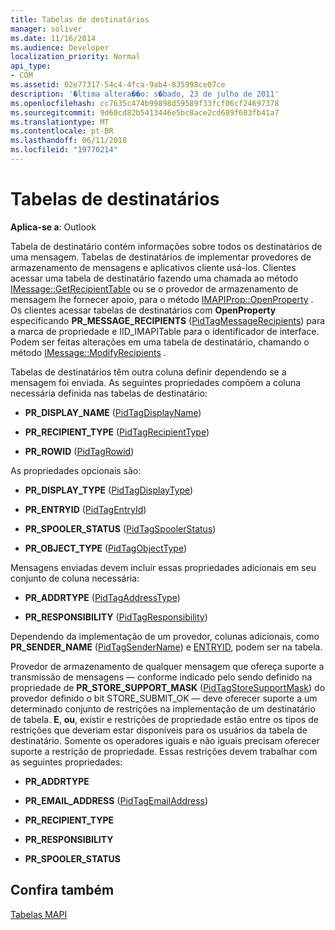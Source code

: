 ```yaml
---
title: Tabelas de destinatários
manager: soliver
ms.date: 11/16/2014
ms.audience: Developer
localization_priority: Normal
api_type:
- COM
ms.assetid: 02e77317-54c4-4fca-9ab4-835998ce07ce
description: '�ltima altera��o: s�bado, 23 de julho de 2011'
ms.openlocfilehash: cc7635c474b99898d59589f33fcf06cf24697378
ms.sourcegitcommit: 9d60cd82b5413446e5bc8ace2cd689f683fb41a7
ms.translationtype: MT
ms.contentlocale: pt-BR
ms.lasthandoff: 06/11/2018
ms.locfileid: "19770214"
---
```

# <a name="recipient-tables"></a>Tabelas de destinatários

  
  
**Aplica-se a**: Outlook 
  
Tabela de destinatário contém informações sobre todos os destinatários de uma mensagem. Tabelas de destinatários de implementar provedores de armazenamento de mensagens e aplicativos cliente usá-los. Clientes acessar uma tabela de destinatário fazendo uma chamada ao método [IMessage::GetRecipientTable](imessage-getrecipienttable.md) ou se o provedor de armazenamento de mensagem lhe fornecer apoio, para o método [IMAPIProp::OpenProperty](imapiprop-openproperty.md) . Os clientes acessar tabelas de destinatários com **OpenProperty** especificando **PR_MESSAGE_RECIPIENTS** ([PidTagMessageRecipients](pidtagmessagerecipients-canonical-property.md)) para a marca de propriedade e IID_IMAPITable para o identificador de interface. Podem ser feitas alterações em uma tabela de destinatário, chamando o método [IMessage::ModifyRecipients](imessage-modifyrecipients.md) . 
  
Tabelas de destinatários têm outra coluna definir dependendo se a mensagem foi enviada. As seguintes propriedades compõem a coluna necessária definida nas tabelas de destinatário:
  
- **PR_DISPLAY_NAME** ([PidTagDisplayName](pidtagdisplayname-canonical-property.md))
    
- **PR_RECIPIENT_TYPE** ([PidTagRecipientType](pidtagrecipienttype-canonical-property.md))
    
- **PR_ROWID** ([PidTagRowid](pidtagrowid-canonical-property.md))
    
As propriedades opcionais são:
  
- **PR_DISPLAY_TYPE** ([PidTagDisplayType](pidtagdisplaytype-canonical-property.md))
    
- **PR_ENTRYID** ([PidTagEntryId](pidtagentryid-canonical-property.md))
    
- **PR_SPOOLER_STATUS** ([PidTagSpoolerStatus](pidtagspoolerstatus-canonical-property.md))
    
- **PR_OBJECT_TYPE** ([PidTagObjectType](pidtagobjecttype-canonical-property.md))
    
Mensagens enviadas devem incluir essas propriedades adicionais em seu conjunto de coluna necessária:
  
- **PR_ADDRTYPE** ([PidTagAddressType](pidtagaddresstype-canonical-property.md))
    
- **PR_RESPONSIBILITY** ([PidTagResponsibility](pidtagresponsibility-canonical-property.md))
    
Dependendo da implementação de um provedor, colunas adicionais, como **PR_SENDER_NAME** ([PidTagSenderName](pidtagsendername-canonical-property.md)) e [ENTRYID](entryid.md), podem ser na tabela.
  
Provedor de armazenamento de qualquer mensagem que ofereça suporte a transmissão de mensagens — conforme indicado pelo sendo definido na propriedade de **PR_STORE_SUPPORT_MASK** ([PidTagStoreSupportMask](pidtagstoresupportmask-canonical-property.md)) do provedor definido o bit STORE_SUBMIT_OK — deve oferecer suporte a um determinado conjunto de restrições na implementação de um destinatário de tabela. **E**, **ou**, existir e restrições de propriedade estão entre os tipos de restrições que deveriam estar disponíveis para os usuários da tabela de destinatário. Somente os operadores iguais e não iguais precisam oferecer suporte a restrição de propriedade. Essas restrições devem trabalhar com as seguintes propriedades:
  
- **PR_ADDRTYPE**
    
- **PR_EMAIL_ADDRESS** ([PidTagEmailAddress](pidtagemailaddress-canonical-property.md)) 
    
- **PR_RECIPIENT_TYPE**
    
- **PR_RESPONSIBILITY**
    
- **PR_SPOOLER_STATUS**
    
## <a name="see-also"></a>Confira também



[Tabelas MAPI](mapi-tables.md)

